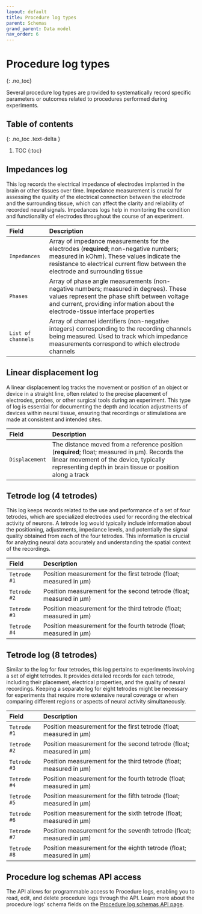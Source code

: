 ```yaml
---
layout: default
title: Procedure log types
parent: Schemas
grand_parent: Data model
nav_order: 6
---
```


# Procedure log types
{: .no_toc}

Several procedure log types are provided to systematically record specific parameters or outcomes related to procedures performed during experiments.

## Table of contents
{: .no_toc .text-delta }

1. TOC
{:toc}

## Impedances log

This log records the electrical impedance of electrodes implanted in the brain or other tissues over time. Impedance measurement is crucial for assessing the quality of the electrical connection between the electrode and the surrounding tissue, which can affect the clarity and reliability of recorded neural signals. Impedances logs help in monitoring the condition and functionality of electrodes throughout the course of an experiment.

| Field | Description |
|:------|:------------|
| `Impedances` | Array of impedance measurements for the electrodes (**required**; non-negative numbers; measured in kOhm). These values indicate the resistance to electrical current flow between the electrode and surrounding tissue |
| `Phases` | Array of phase angle measurements (non-negative numbers; measured in degrees). These values represent the phase shift between voltage and current, providing information about the electrode-tissue interface properties |
| `List of channels` | Array of channel identifiers (non-negative integers) corresponding to the recording channels being measured. Used to track which impedance measurements correspond to which electrode channels |

## Linear displacement log

A linear displacement log tracks the movement or position of an object or device in a straight line, often related to the precise placement of electrodes, probes, or other surgical tools during an experiment. This type of log is essential for documenting the depth and location adjustments of devices within neural tissue, ensuring that recordings or stimulations are made at consistent and intended sites.

| Field | Description |
|:------|:------------|
| `Displacement` | The distance moved from a reference position (**required**; float; measured in μm). Records the linear movement of the device, typically representing depth in brain tissue or position along a track |

## Tetrode log (4 tetrodes)

This log keeps records related to the use and performance of a set of four tetrodes, which are specialized electrodes used for recording the electrical activity of neurons. A tetrode log would typically include information about the positioning, adjustments, impedance levels, and potentially the signal quality obtained from each of the four tetrodes. This information is crucial for analyzing neural data accurately and understanding the spatial context of the recordings.

| Field | Description |
|:------|:------------|
| `Tetrode #1` | Position measurement for the first tetrode (float; measured in μm) |
| `Tetrode #2` | Position measurement for the second tetrode (float; measured in μm) |
| `Tetrode #3` | Position measurement for the third tetrode (float; measured in μm) |
| `Tetrode #4` | Position measurement for the fourth tetrode (float; measured in μm) |

## Tetrode log (8 tetrodes)

Similar to the log for four tetrodes, this log pertains to experiments involving a set of eight tetrodes. It provides detailed records for each tetrode, including their placement, electrical properties, and the quality of neural recordings. Keeping a separate log for eight tetrodes might be necessary for experiments that require more extensive neural coverage or when comparing different regions or aspects of neural activity simultaneously.

| Field | Description |
|:------|:------------|
| `Tetrode #1` | Position measurement for the first tetrode (float; measured in μm) |
| `Tetrode #2` | Position measurement for the second tetrode (float; measured in μm) |
| `Tetrode #3` | Position measurement for the third tetrode (float; measured in μm) |
| `Tetrode #4` | Position measurement for the fourth tetrode (float; measured in μm) |
| `Tetrode #5` | Position measurement for the fifth tetrode (float; measured in μm) |
| `Tetrode #6` | Position measurement for the sixth tetrode (float; measured in μm) |
| `Tetrode #7` | Position measurement for the seventh tetrode (float; measured in μm) |
| `Tetrode #8` | Position measurement for the eighth tetrode (float; measured in μm) |

## Procedure log schemas API access

The API allows for programmable access to Procedure logs, enabling you to read, edit, and delete procedure logs through the API. Learn more about the procedure logs' schema fields on the [Procedure log schemas API page]({{"api/schemas/procedurelog/"|absolute_url}}).